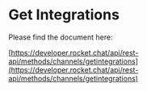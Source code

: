 # Get Integrations

Please find the document here: 

[https://developer.rocket.chat/api/rest-api/methods/channels/getintegrations](https://developer.rocket.chat/api/rest-api/methods/channels/getintegrations)

